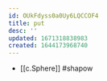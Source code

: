 ```yaml
---
id: OUkFdyss0a0Uy6LQCCOF4
title: put
desc: ''
updated: 1671318838983
created: 1644173968740
---
```



- [[c.Sphere]] #shapow

